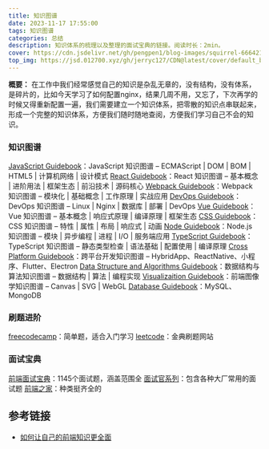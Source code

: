 ```yaml
---
title: 知识图谱
date: 2023-11-17 17:55:00
tags: 知识图谱
categories: 总结
description: 知识体系的梳理以及整理的面试宝典的链接。阅读时长：2min。
cover: https://cdn.jsdelivr.net/gh/pengpen1/blog-images/squirrel-6664212_1280.png
top_img: https://jsd.012700.xyz/gh/jerryc127/CDN@latest/cover/default_bg.png
---
```

**概要：** 在工作中我们经常感觉自己的知识是杂乱无章的，没有结构，没有体系，是碎片的，比如今天学习了如何配置nginx，结果几周不用，又忘了，下次再学的时候又得重新配置一遍，我们需要建立一个知识体系，把零散的知识点串联起来，形成一个完整的知识体系，方便我们随时随地查阅，方便我们学习自己不会的知识。


### 知识图谱

[JavaScript Guidebook](https://tsejx.github.io/javascript-guidebook//)：JavaScript 知识图谱 – ECMAScript | DOM | BOM | HTML5 | 计算机网络 | 设计模式
[React Guidebook](https://tsejx.github.io/react-guidebook//)：React 知识图谱 – 基本概念 | 进阶用法 | 框架生态 | 前沿技术 | 源码核心
[Webpack Guidebook](https://tsejx.github.io/webpack-guidebook/)：Webpack 知识图谱 – 模块化 | 基础概念 | 工作原理 | 实战应用
[DevOps Guidebook](https://tsejx.github.io/devops-guidebook/)：DevOps 知识图谱 – Linux | Nginx | 数据库 | 部署 | DevOps
[Vue Guidebook](https://tsejx.github.io/vue-guidebook/)：Vue 知识图谱 – 基本概念 | 响应式原理 | 编译原理 | 框架生态
[CSS Guidebook](https://tsejx.github.io/css-guidebook/)：CSS 知识图谱 – 特性 | 属性 | 布局 | 响应式 | 动画
[Node Guidebook](https://tsejx.github.io/node-guidebook/)：Node.js 知识图谱 – 模块 | 异步编程 | 进程 | I/O | 服务端应用
[TypeScript Guidebook](https://tsejx.github.io/typescript-guidebook/)：TypeScript 知识图谱 – 静态类型检查 | 语法基础 | 配置使用 | 编译原理
[Cross Platform Guidebook](https://tsejx.github.io/cross-platform-guidebook/)：跨平台开发知识图谱 – HybridApp、ReactNative、小程序、Flutter、Electron
[Data Structure and Algorithms Guidebook](https://tsejx.github.io/data-structure-and-algorithms-guidebook/)：数据结构与算法知识图谱 – 数据结构 | 算法 | 编程实现
[Visualizaition Guidebook](https://tsejx.github.io/visualization-guidebook/)：前端图像学知识图谱 – Canvas | SVG | WebGL
[Database Guidebook](https://tsejx.github.io/database-guidebook/)：MySQL、MongoDB

### 刷题进阶

[freecodecamp](https://www.freecodecamp.org/chinese/)：简单题，适合入门学习
[leetcode](https://leetcode.cn/)：金典刷题网站

### 面试宝典

[前端面试宝典](https://fe.ecool.fun/topic-list)：1145个面试题，涵盖范围全
[面试官系列](https://fe.ecool.fun/topic-list)：包含各种大厂常用的面试题
[前端之家](http://www.xiaoshuaipeng.com/interview/)：种类挺齐全的

## 参考链接

- [如何让自己的前端知识更全面](https://juejin.cn/post/7244505316234985528)

